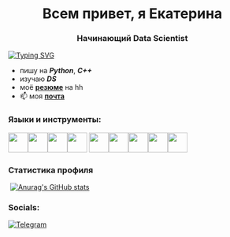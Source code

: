 <h1 align="center">Всем привет, я Екатерина</h1>
<h3 align="center">Начинающий Data Scientist</h3>

 [![Typing SVG](https://readme-typing-svg.herokuapp.com?color=%2336DDA7&lines=Активно+ищу+работу)](https://git.io/typing-svg)

-  пишу на ***Python***, ***C++***
-  изучаю ***DS***
- моё [**резюме**](https://hh.ru/resume/502d2bd9ff097b9d350039ed1f717150755133) на hh
- 📫 моя [**почта**](<podolyankatrusyenka@yandex.ru>)
 
### Языки и инструменты:
<img src="https://cdn.jsdelivr.net/gh/devicons/devicon/icons/python/python-original.svg" height="40" width="40" /><img src="https://cdn.jsdelivr.net/gh/devicons/devicon/icons/cplusplus/cplusplus-original.svg" height="40" width="40" /><img src="https://cdn.jsdelivr.net/gh/devicons/devicon/icons/c/c-original.svg" height="40" width="40" /><img src="https://cdn.jsdelivr.net/gh/devicons/devicon/icons/postgresql/postgresql-original-wordmark.svg" height="40" width="40" />
<img src="https://cdn.jsdelivr.net/gh/devicons/devicon/icons/jupyter/jupyter-original-wordmark.svg" height="40" width="40" /><img src="https://cdn.jsdelivr.net/gh/devicons/devicon/icons/markdown/markdown-original.svg" height="40" width="40" /><img src="https://cdn.jsdelivr.net/gh/devicons/devicon/icons/pandas/pandas-original-wordmark.svg" height="40" width="40" /><img src="https://cdn.jsdelivr.net/gh/devicons/devicon/icons/visualstudio/visualstudio-plain.svg" height="40" width="40" /><img src="https://cdn.jsdelivr.net/gh/devicons/devicon/icons/vscode/vscode-original-wordmark.svg" height="40" width="40" />
### Статистика профиля
![]()
[![Anurag's GitHub stats](https://github-readme-stats.vercel.app/api?username=EkaterinaPodolyan)](https://github.com/anuraghazra/github-readme-stats)
### Socials:
[![Telegram](https://img.shields.io/badge/-Telegram-090909?style=for-the-badge&logo=telegram&logoColor=27A0D9)](https://t.me/PodolyanEkaterina)
